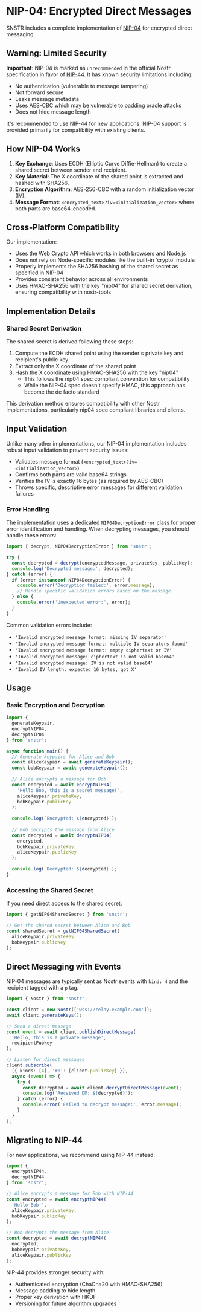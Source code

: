 # NIP-04: Encrypted Direct Messages

SNSTR includes a complete implementation of [NIP-04](https://github.com/nostr-protocol/nips/blob/master/04.md) for encrypted direct messaging.

## Warning: Limited Security

**Important**: NIP-04 is marked as `unrecommended` in the official Nostr specification in favor of [NIP-44](https://github.com/nostr-protocol/nips/blob/master/44.md). It has known security limitations including:

- No authentication (vulnerable to message tampering)
- Not forward secure
- Leaks message metadata
- Uses AES-CBC which may be vulnerable to padding oracle attacks
- Does not hide message length

It's recommended to use NIP-44 for new applications. NIP-04 support is provided primarily for compatibility with existing clients.

## How NIP-04 Works

1. **Key Exchange**: Uses ECDH (Elliptic Curve Diffie-Hellman) to create a shared secret between sender and recipient.
2. **Key Material**: The X coordinate of the shared point is extracted and hashed with SHA256.
3. **Encryption Algorithm**: AES-256-CBC with a random initialization vector (IV).
4. **Message Format**: `<encrypted_text>?iv=<initialization_vector>` where both parts are base64-encoded.

## Cross-Platform Compatibility

Our implementation:
- Uses the Web Crypto API which works in both browsers and Node.js
- Does not rely on Node-specific modules like the built-in 'crypto' module
- Properly implements the SHA256 hashing of the shared secret as specified in NIP-04
- Provides consistent behavior across all environments
- Uses HMAC-SHA256 with the key "nip04" for shared secret derivation, ensuring compatibility with nostr-tools

## Implementation Details

### Shared Secret Derivation

The shared secret is derived following these steps:

1. Compute the ECDH shared point using the sender's private key and recipient's public key
2. Extract only the X coordinate of the shared point
3. Hash the X coordinate using HMAC-SHA256 with the key "nip04"
   - This follows the nip04 spec compliant convention for compatibility
   - While the NIP-04 spec doesn't specify HMAC, this approach has become the de facto standard

This derivation method ensures compatibility with other Nostr implementations, particularly nip04 spec compliant libraries and clients.

## Input Validation

Unlike many other implementations, our NIP-04 implementation includes robust input validation to prevent security issues:

- Validates message format (`<encrypted_text>?iv=<initialization_vector>`)
- Confirms both parts are valid base64 strings
- Verifies the IV is exactly 16 bytes (as required by AES-CBC)
- Throws specific, descriptive error messages for different validation failures

### Error Handling

The implementation uses a dedicated `NIP04DecryptionError` class for proper error identification and handling. When decrypting messages, you should handle these errors:

```typescript
import { decrypt, NIP04DecryptionError } from 'snstr';

try {
  const decrypted = decrypt(encryptedMessage, privateKey, publicKey);
  console.log('Decrypted message:', decrypted);
} catch (error) {
  if (error instanceof NIP04DecryptionError) {
    console.error('Decryption failed:', error.message);
    // Handle specific validation errors based on the message
  } else {
    console.error('Unexpected error:', error);
  }
}
```

Common validation errors include:
- `'Invalid encrypted message format: missing IV separator'`
- `'Invalid encrypted message format: multiple IV separators found'`
- `'Invalid encrypted message format: empty ciphertext or IV'`
- `'Invalid encrypted message: ciphertext is not valid base64'`
- `'Invalid encrypted message: IV is not valid base64'`
- `'Invalid IV length: expected 16 bytes, got X'`

## Usage

### Basic Encryption and Decryption

```typescript
import { 
  generateKeypair,
  encryptNIP04, 
  decryptNIP04 
} from 'snstr';

async function main() {
  // Generate keypairs for Alice and Bob
  const aliceKeypair = await generateKeypair();
  const bobKeypair = await generateKeypair();
  
  // Alice encrypts a message for Bob
  const encrypted = await encryptNIP04(
    'Hello Bob, this is a secret message!',
    aliceKeypair.privateKey,
    bobKeypair.publicKey
  );
  
  console.log(`Encrypted: ${encrypted}`);
  
  // Bob decrypts the message from Alice
  const decrypted = await decryptNIP04(
    encrypted,
    bobKeypair.privateKey,
    aliceKeypair.publicKey
  );
  
  console.log(`Decrypted: ${decrypted}`);
}
```

### Accessing the Shared Secret

If you need direct access to the shared secret:

```typescript
import { getNIP04SharedSecret } from 'snstr';

// Get the shared secret between Alice and Bob
const sharedSecret = getNIP04SharedSecret(
  aliceKeypair.privateKey,
  bobKeypair.publicKey
);
```

## Direct Messaging with Events

NIP-04 messages are typically sent as Nostr events with `kind: 4` and the recipient tagged with a `p` tag.

```typescript
import { Nostr } from 'snstr';

const client = new Nostr(['wss://relay.example.com']);
await client.generateKeys();

// Send a direct message
const event = await client.publishDirectMessage(
  'Hello, this is a private message',
  recipientPubkey
);

// Listen for direct messages
client.subscribe(
  [{ kinds: [4], '#p': [client.publicKey] }], 
  async (event) => {
    try {
      const decrypted = await client.decryptDirectMessage(event);
      console.log(`Received DM: ${decrypted}`);
    } catch (error) {
      console.error('Failed to decrypt message:', error.message);
    }
  }
);
```

## Migrating to NIP-44

For new applications, we recommend using NIP-44 instead:

```typescript
import { 
  encryptNIP44, 
  decryptNIP44 
} from 'snstr';

// Alice encrypts a message for Bob with NIP-44
const encrypted = await encryptNIP44(
  'Hello Bob!',
  aliceKeypair.privateKey,
  bobKeypair.publicKey
);

// Bob decrypts the message from Alice
const decrypted = await decryptNIP44(
  encrypted,
  bobKeypair.privateKey,
  aliceKeypair.publicKey
);
```

NIP-44 provides stronger security with:
- Authenticated encryption (ChaCha20 with HMAC-SHA256)
- Message padding to hide length
- Proper key derivation with HKDF
- Versioning for future algorithm upgrades

